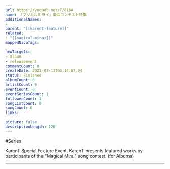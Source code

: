 ```yaml
---
url: https://vocadb.net/T/8184
name: 「マジカルミライ」楽曲コンテスト特集
additionalNames: 
- 
parent: "[[karent-feature]]"
related:
- "[[magical-mirai]]"
mappedNicoTags:

newTargets:
- album
- releaseevent
commentCount: 0
createDate: 2021-07-13T03:14:07.94
status: Finished
albumCount: 0
artistCount: 0
eventCount: 0
eventSeriesCount: 1
followerCount: 1
songListCount: 0
songCount: 0
links: 

picture: false
descriptionLength: 126
---
```


#Series

KarenT Special Feature Event.
KarenT presents featured works by participants of the "Magical Mirai" song contest.
(for Albums)

---

